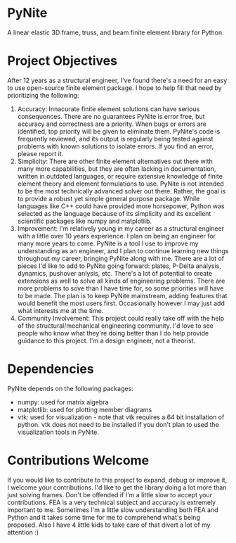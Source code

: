 # PyNite
A linear elastic 3D frame, truss, and beam finite element library for Python.

# Project Objectives
After 12 years as a structural engineer, I've found there's a need for an easy to use open-source finite element package. I hope to help fill that need by prioritizing the following:

1. Accuracy: Innacurate finite element solutions can have serious consequences. There are no guarantees PyNite is error free, but accuracy and correctness are a priority. When bugs or errors are identified, top priority will be given to eliminate them. PyNite's code is frequently reviewed, and its output is regularly being tested against problems with known solutions to isolate errors. If you find an error, please report it.
2. Simplicity: There are other finite element alternatives out there with many more capabilities, but they are often lacking in documentation, written in outdated languages, or require extensive knowledge of finite element theory and element formulations to use. PyNite is not intended to be the most technically advanced solver out there. Rather, the goal is to provide a robust yet simple general purpose package. While languages like C++ could have provided more horsepower, Python was selected as the language because of its simplicity and its excellent scientific packages like numpy and matplotlib.
4. Improvement: I'm relatively young in my career as a structural engineer with a little over 10 years experience. I plan on being an engineer for many more years to come. PyNite is a tool I use to improve my understanding as an engineer, and I plan to continue learning new things throughout my career, bringing PyNite along with me. There are a lot of pieces I'd like to add to PyNite going forward: plates, P-Delta analysis, dynamics, pushover anlysis, etc. There's a lot of potential to create extensions as well to solve all kinds of engineering problems. There are more problems to sove than I have time for, so some priorities will have to be made. The plan is to keep PyNite mainstream, adding features that would benefit the most users first. Occasionally however I may just add what interests me at the time.
5. Community Involvement: This project could really take off with the help of the structural/mechanical engineering community. I'd love to see people who know what they're doing better than I do help provide guidance to this project. I'm a design engineer, not a theorist.

# Dependencies
PyNite depends on the following packages:
* numpy: used for matrix algebra
* matplotlib: used for plotting member diagrams
* vtk: used for visualization - note that vtk requires a 64 bit installation of python. vtk does not need to be installed if you don't plan to used the visualization tools in PyNite.

# Contributions Welcome
If you would like to contribute to this project to expand, debug or improve it, I welcome your contributions. I'd like to get the library doing a lot more than just solving frames. Don't be offended if I'm a little slow to accept your contributions. FEA is a very technical subject and accuracy is extremely important to me. Sometimes I'm a little slow understanding both FEA and Python and it takes some time for me to comprehend what's being proposed. Also I have 4 little kids to take care of that divert a lot of my attention :)
